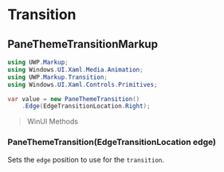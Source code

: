# Transition
## PaneThemeTransitionMarkup

```csharp
using UWP.Markup;
using Windows.UI.Xaml.Media.Animation;
using UWP.Markup.Transition;
using Windows.UI.Xaml.Controls.Primitives;

var value = new PaneThemeTransition()
    .Edge(EdgeTransitionLocation.Right);
```

> WinUI Methods
### PaneThemeTransition(EdgeTransitionLocation edge)
Sets the `edge` position to use for the `transition`.